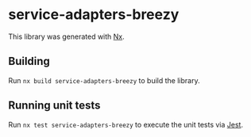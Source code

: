 # service-adapters-breezy

This library was generated with [Nx](https://nx.dev).

## Building

Run `nx build service-adapters-breezy` to build the library.

## Running unit tests

Run `nx test service-adapters-breezy` to execute the unit tests via [Jest](https://jestjs.io).
